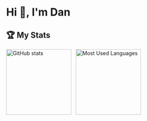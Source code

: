 # Hi 👋, I'm Dan

## 🏆 My Stats

<p>
    <img height=175 alt="GitHub stats" src="https://github-readme-stats.vercel.app/api?username=pongpatapee&show_icons=true&count_private=true&theme=dark" />&nbsp;&nbsp;
    <img height=175 alt="Most Used Languages" src="https://github-readme-stats.vercel.app/api/top-langs/?username=pongpatapee&layout=compact&theme=dark&hide=jupyter%20notebook&count_private=true&exclude_repo=P5_Sketches" />&nbsp;&nbsp;
</p>


